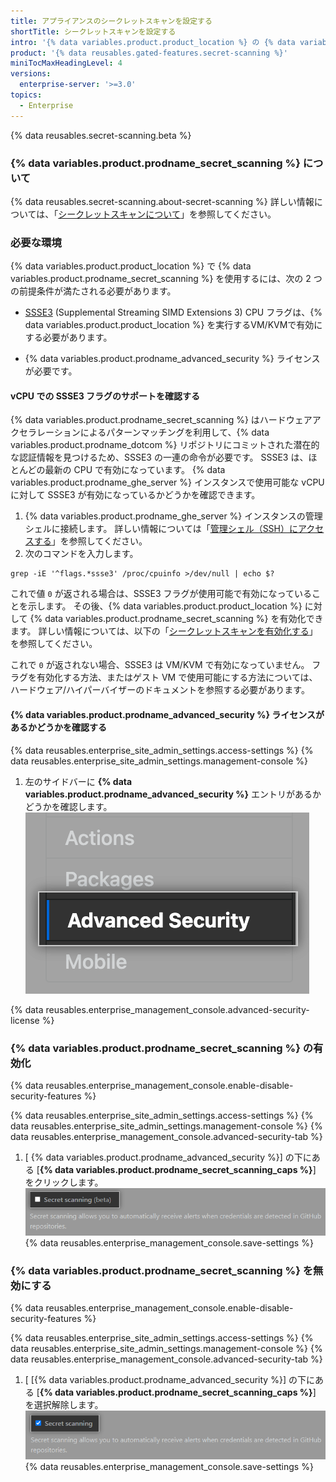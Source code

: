 ```yaml
---
title: アプライアンスのシークレットスキャンを設定する
shortTitle: シークレットスキャンを設定する
intro: '{% data variables.product.product_location %} の {% data variables.product.prodname_secret_scanning %} を有効化、設定、無効化できます。 {% data variables.product.prodname_secret_scanning_caps %} を使用すると、ユーザはコードをスキャンして、誤ってコミットされたシークレットを探すことができます。'
product: '{% data reusables.gated-features.secret-scanning %}'
miniTocMaxHeadingLevel: 4
versions:
  enterprise-server: '>=3.0'
topics:
  - Enterprise
---
```


{% data reusables.secret-scanning.beta %}

### {% data variables.product.prodname_secret_scanning %} について

{% data reusables.secret-scanning.about-secret-scanning %} 詳しい情報については、「[シークレットスキャンについて](/github/administering-a-repository/about-secret-scanning)」を参照してください。

### 必要な環境

{% data variables.product.product_location %} で {% data variables.product.prodname_secret_scanning %} を使用するには、次の 2 つの前提条件が満たされる必要があります。

- [SSSE3](https://www.intel.com/content/dam/www/public/us/en/documents/manuals/64-ia-32-architectures-optimization-manual.pdf#G3.1106470) (Supplemental Streaming SIMD Extensions 3) CPU フラグは、{% data variables.product.product_location %} を実行するVM/KVMで有効にする必要があります。

- {% data variables.product.prodname_advanced_security %} ライセンスが必要です。

#### vCPU での SSSE3 フラグのサポートを確認する

{% data variables.product.prodname_secret_scanning %} はハードウェアアクセラレーションによるパターンマッチングを利用して、{% data variables.product.prodname_dotcom %} リポジトリにコミットされた潜在的な認証情報を見つけるため、SSSE3 の一連の命令が必要です。 SSSE3 は、ほとんどの最新の CPU で有効になっています。 {% data variables.product.prodname_ghe_server %} インスタンスで使用可能な vCPU に対して SSSE3 が有効になっているかどうかを確認できます。

1. {% data variables.product.prodname_ghe_server %} インスタンスの管理シェルに接続します。 詳しい情報については「[管理シェル（SSH）にアクセスする](/admin/configuration/accessing-the-administrative-shell-ssh)」を参照してください。
2. 次のコマンドを入力します。

```shell
grep -iE '^flags.*ssse3' /proc/cpuinfo >/dev/null | echo $?
```

これで値 `0` が返される場合は、SSSE3 フラグが使用可能で有効になっていることを示します。 その後、{% data variables.product.product_location %} に対して {% data variables.product.prodname_secret_scanning %} を有効化できます。 詳しい情報については、以下の「[シークレットスキャンを有効化する](#enabling-secret-scanning)」を参照してください。

これで `0` が返されない場合、SSSE3 は VM/KVM で有効になっていません。 フラグを有効化する方法、またはゲスト VM で使用可能にする方法については、ハードウェア/ハイパーバイザーのドキュメントを参照する必要があります。

#### {% data variables.product.prodname_advanced_security %} ライセンスがあるかどうかを確認する

{% data reusables.enterprise_site_admin_settings.access-settings %}
{% data reusables.enterprise_site_admin_settings.management-console %}
1. 左のサイドバーに **{% data variables.product.prodname_advanced_security %}** エントリがあるかどうかを確認します。 ![[Advanced Security] サイドバー](/assets/images/enterprise/management-console/sidebar-advanced-security.png)

{% data reusables.enterprise_management_console.advanced-security-license %}

### {% data variables.product.prodname_secret_scanning %} の有効化

{% data reusables.enterprise_management_console.enable-disable-security-features %}

{% data reusables.enterprise_site_admin_settings.access-settings %}
{% data reusables.enterprise_site_admin_settings.management-console %}
{% data reusables.enterprise_management_console.advanced-security-tab %}
1. [
{% data variables.product.prodname_advanced_security %}] の下にある [**{% data variables.product.prodname_secret_scanning_caps %}**] をクリックします。
![{% data variables.product.prodname_secret_scanning %} を有効化または無効化するチェックボックス](/assets/images/enterprise/management-console/enable-secret-scanning-checkbox.png)
{% data reusables.enterprise_management_console.save-settings %}

### {% data variables.product.prodname_secret_scanning %} を無効にする

{% data reusables.enterprise_management_console.enable-disable-security-features %}

{% data reusables.enterprise_site_admin_settings.access-settings %}
{% data reusables.enterprise_site_admin_settings.management-console %}
{% data reusables.enterprise_management_console.advanced-security-tab %}
1. [
[{% data variables.product.prodname_advanced_security %}] の下にある [**{% data variables.product.prodname_secret_scanning_caps %}**] を選択解除します。
![{% data variables.product.prodname_secret_scanning %} を有効化または無効化するチェックボックス](/assets/images/enterprise/management-console/secret-scanning-disable.png)
{% data reusables.enterprise_management_console.save-settings %}
